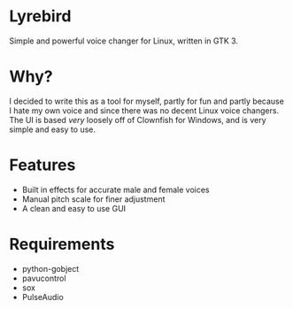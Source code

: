 # Lyrebird
Simple and powerful voice changer for Linux, written in GTK 3.

# Why?
I decided to write this as a tool for myself, partly for fun and partly
because I hate my own voice and since there was no decent Linux voice changers. The UI
is based *very* loosely off of Clownfish for Windows, and is very simple and easy to use.

# Features
- Built in effects for accurate male and female voices
- Manual pitch scale for finer adjustment
- A clean and easy to use GUI

# Requirements
- python-gobject
- pavucontrol
- sox
- PulseAudio